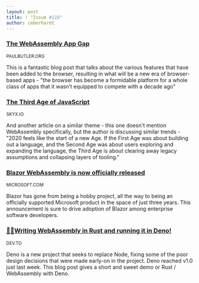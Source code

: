 ```yaml
---
layout: post
title: ! "Issue #118"
author: ceberhardt
---
```


### [The WebAssembly App Gap](https://paulbutler.org/2020/the-webassembly-app-gap/)

<small>PAULBUTLER.ORG</small>

This is a fantastic blog post that talks about the various features that have been added to the browser, resulting in what will be a new era of browser-based apps - "the browser has become a formidable platform for a whole class of apps that it wasn’t equipped to compete with a decade ago"

### [The Third Age of JavaScript](https://www.swyx.io/writing/js-third-age/)

<small>SKYX.IO</small>

And another article on a similar theme - this one doesn't mention WebAssembly specifically, but the author is discussing similar trends - "2020 feels like the start of a new Age. If the First Age was about building out a language, and the Second Age was about users exploring and expanding the language, the Third Age is about clearing away legacy assumptions and collapsing layers of tooling."

### [Blazor WebAssembly is now officially released](https://devblogs.microsoft.com/aspnet/blazor-webassembly-3-2-0-now-available/)

<small>MICROSOFT.COM</small>

Blazor has gone from being a hobby project, all the way to being an officially supported Microsoft product in the space of just three years. This announcement is sure to drive adoption of Blazor among enterprise software developers.

### [🦕🦀Writing WebAssembly in Rust and running it in Deno!](https://dev.to/lampewebdev/writing-webassembly-in-rust-and-runing-it-in-deno-144j)

<small>DEV.TO</small>

Deno is a new project that seeks to replace Node, fixing some of the poor design decisions that were made early-on in the project. Deno reached v1.0 just last week. This blog post gives a short and sweet demo or Rust / WebAssembly with Deno.